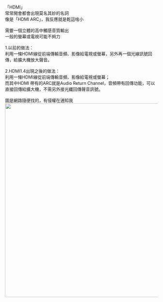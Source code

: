 「HDMI」<BR>
常常開會都會出現莫名其妙的名詞<BR>
像是「HDMI ARC」，我反應就是乾這啥小<BR>
<BR>
需要一個立體的高中觸感音質輸出<BR>
一般的螢幕或電視可能不夠力<BR>
<BR>
1.以前的做法：<BR>
利用一條HDMI線從前端傳輸音頻、影像給電視或螢幕，另外再一個光線訊號回傳，給擴大機放大聲音。<BR>
<BR>
2.HDMI1.4出現之後的做法：<BR>
利用一條HDMI線從前端傳輸音頻、影像給電視或螢幕；<BR>
而其中HDMI 帶有的ARC就是Audio Return Channel，音頻帶有回傳功能，可以直接回傳給擴大機，不需另外接光纖回傳聲音訊號。<BR>
<BR>
圖是網路隨便找的，有侵權在通知我<BR>
<img src="http://image-store.slidesharecdn.com/a776eba9-683d-483c-b041-8ef900e70b52-original.png" width="640"/><BR>
